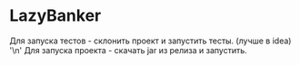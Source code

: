 # LazyBanker

Для запуска тестов - склонить проект и запустить тесты. (лучше в idea) '\n'
Для запуска проекта - скачать jar из релиза и запустить.
